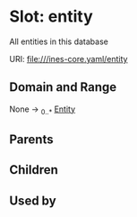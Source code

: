 
# Slot: entity

All entities in this database

URI: [file:///ines-core.yaml/entity](file:///ines-core.yaml/entity)


## Domain and Range

None &#8594;  <sub>0..\*</sub> [Entity](Entity.md)

## Parents


## Children


## Used by

